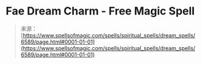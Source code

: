 <!--yml
category: 未分类
date: 2024-06-12 18:41:17
-->

# Fae Dream Charm - Free Magic Spell

> 来源：[https://www.spellsofmagic.com/spells/spiritual_spells/dream_spells/6589/page.html#0001-01-01](https://www.spellsofmagic.com/spells/spiritual_spells/dream_spells/6589/page.html#0001-01-01)